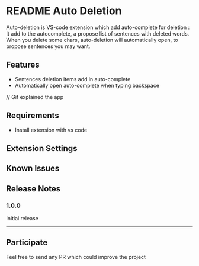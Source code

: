 # README Auto Deletion

Auto-deletion is VS-code extension which add auto-complete for deletion :
It add to the autocomplete, a propose list of sentences with deleted words. When you delete some chars, auto-deletion will automatically open, to propose sentences you may want.

## Features

- Sentences deletion items add in auto-complete 
- Automatically open auto-complete when typing backspace

// Gif explained the app

## Requirements

- Install extension with vs code

## Extension Settings


## Known Issues


## Release Notes


### 1.0.0

Initial release


-----------------------------------------------------------------------------------------------------------

## Participate

Feel free to send any PR which could improve the project
